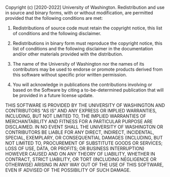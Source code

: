 Copyright (c) [2020-2022] University of Washington. Redistribution and use in source and binary forms, with or without modification, are permitted provided that the following conditions are met:
 
1. Redistributions of source code must retain the copyright notice, this list of conditions and the following disclaimer.

2. Redistributions in binary form must reproduce the copyright notice, this list of conditions and the following disclaimer in the documentation and/or other materials provided with the distribution.

3. The name of the University of Washington nor the names of its contributors may be used to endorse or promote products derived from this software without specific prior written permission.

4. You will acknowledge in publications the contributions involving or based on the Software by citing a to-be-determined publication that will be provided in a future license update.
 
THIS SOFTWARE IS PROVIDED BY THE UNIVERSITY OF WASHINGTON AND CONTRIBUTORS “AS IS” AND ANY EXPRESS OR IMPLIED WARRANTIES, INCLUDING, BUT NOT LIMITED TO, THE IMPLIED WARRANTIES OF MERCHANTABILITY AND FITNESS FOR A PARTICULAR PURPOSE ARE DISCLAIMED. IN NO EVENT SHALL THE UNIVERSITY OF WASHINGTON OR CONTRIBUTORS BE LIABLE FOR ANY DIRECT, INDIRECT, INCIDENTAL, SPECIAL, EXEMPLARY, OR CONSEQUENTIAL DAMAGES (INCLUDING, BUT NOT LIMITED TO, PROCUREMENT OF SUBSTITUTE GOODS OR SERVICES; LOSS OF USE, DATA, OR PROFITS; OR BUSINESS INTERRUPTION) HOWEVER CAUSED AND ON ANY THEORY OF LIABILITY, WHETHER IN CONTRACT, STRICT LIABILITY, OR TORT (INCLUDING NEGLIGENCE OR OTHERWISE) ARISING IN ANY WAY OUT OF THE USE OF THIS SOFTWARE, EVEN IF ADVISED OF THE POSSIBILITY OF SUCH DAMAGE.
